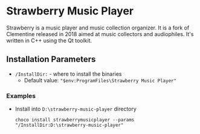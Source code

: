 

# Strawberry Music Player
Strawberry is a music player and music collection organizer. It is a fork of Clementine released in 2018 aimed at music collectors and audiophiles. It's written in C++ using the Qt toolkit.

## Installation Parameters
* `/InstallDir:` - where to install the binaries
    - Default value: `"$env:ProgramFiles\Strawberry Music Player"`

### Examples
* Install into `D:\strawberry-music-player` directory
    ```
    choco install strawberrymusicplayer --params "/InstallDir:D:\strawberry-music-player"
    ```